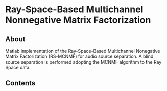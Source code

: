 # Ray-Space-Based Multichannel Nonnegative Matrix Factorization 

## About
Matlab implementation of the Ray-Space-Based Multichannel Nonegative Matrix Factorization (RS-MCNMF) for audio source separation.
A blind source separation is performed adopting the MCNMF algorithm to the Ray Space data. 

## Contents

